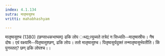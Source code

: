 ```yaml
---
index: 4.1.134
sutra: मातृष्वसुश्च
vritti: mahabhashyam

---
```

 मातृष्वसुश्च (1380) (छण्साधकभाष्यम्) ढकि लोप ःथ्द्य;त्युच्यते तत्रेदं न सिध्यति--मातृष्वस्रीयः। नैष दोषः। एवं वक्ष्यामि--पितृष्वसुश्छण्, ढकि लोपः। ततो मातृष्वसुश्च। पितृष्वसुर्यदुक्तं तन्मातृष्वसुर्भवतीति। किं पुनस्तत्? छण् ढकि लोपश्च।। 